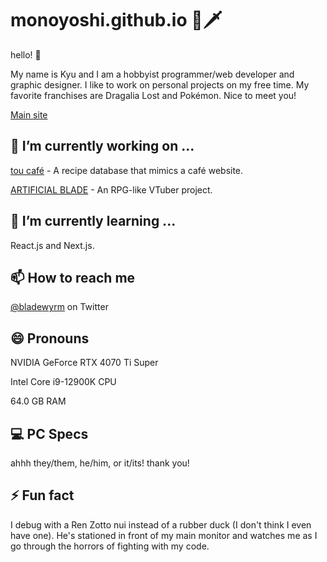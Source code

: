 # monoyoshi.github.io 🐉🗡️

hello! 👋

My name is Kyu and I am a hobbyist programmer/web developer and graphic designer. I like to work on personal projects on my free time. My favorite franchises are Dragalia Lost and Pokémon. Nice to meet you!

[Main site](https://bladewyrm.dev)

## 🔭 I’m currently working on ...

[tou café](https://tou-cafe.bladewyrm.dev) - A recipe database that mimics a café website.

[ARTIFICIAL BLADE](https://artificialblade.bladewyrm.dev) - An RPG-like VTuber project.

## 🌱 I’m currently learning ...

React.js and Next.js.

## 📫 How to reach me

[@bladewyrm](https://twitter.com/bladewyrm) on Twitter

## 😄 Pronouns

NVIDIA GeForce RTX 4070 Ti Super

Intel Core i9-12900K CPU

64.0 GB RAM

## 💻 PC Specs

ahhh they/them, he/him, or it/its! thank you!

## ⚡ Fun fact

I debug with a Ren Zotto nui instead of a rubber duck (I don't think I even have one). He's stationed in front of my main monitor and watches me as I go through the horrors of fighting with my code.

<!--
**monoyoshi/monoyoshi** is a ✨ _special_ ✨ repository because its `README.md` (this file) appears on your GitHub profile.

Here are some ideas to get you started:

- 🔭 I’m currently working on ...
- 🌱 I’m currently learning ...
- 👯 I’m looking to collaborate on ...
- 🤔 I’m looking for help with ...
- 💬 Ask me about ...
- 📫 How to reach me: ...
- 😄 Pronouns: ...
- ⚡ Fun fact: ...
-->
